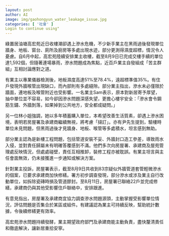 ```yaml
---
layout: post
author: AI
image: img/gaohongyun_water_leakage_issue.jpg
categories: [ '社會' ]
Login to continue using"
---
```

綠置居油塘高宏苑近日收樓潮卻遇上滲水危機，不少新手業主在黑雨過後發現單位牆身、地板、窗台、廁所及廚房等多處出現水迹，部分更測得濕度超標，情況令人憂慮。自6月中起，高宏苑陸續安排業主收樓，截至8月9日已完成交樓手續的單位達1,592個，但隨著連場暴雨，滲水問題成為焦點，近百戶業主自發組成「苦主群組」互相討論應對之道。

有業主以專業儀器檢測後，地板濕度高達51%至78.4%，遠超標準值35%。有住戶發現外牆喉管出現缺口，而內部則有多處縫隙。部分業主指出，滲水未必僅限於牆面，連地板及喉管附近也受影響。一名業主Sam表示，原本對新居寄予厚望，抽中單位並不容易，如今卻因滲水問題深感失望，更擔心樓宇安全：「滲水會令鋼筋生鏽、外牆剝落，如果掉到公共地方，安全都成疑問。」

另一位林小姐強調，她以多年積蓄購入單位，本希望改善生活質素，卻遇上滲水困境，表明若房屋署及承建商繼續無視，將考慮「撻訂」。亦有尹先生提到，驗樓時單位未見問題，但黑雨過後才見牆身、地板、喉管等多處積水，坦言感到無助。

部分業主認為是新樓工程問題，包括管道安裝不妥、外牆封口造工參差，導致雨水入侵，並對責任歸屬未有明確答覆感到不滿。他們多次向房屋署、承建商及屋苑管理處反映情況，但處處碰壁，責任互相推卸，裝修工程亦被耽誤。有業主坦言與主任會面無效，仍未接獲進一步通知或解決方案。

針對業主投訴，房屋署表示，截至8月9日共收到83宗疑似外牆管道套管輕微滲水的個案，已要求承建商加快修繕。署方初步調查發現，部分滲水或涉及業主自行改動單位，如拆除瓷磚時損及管道膠封。至8月11日，房屋署已聯絡22戶並完成修繕，承建商仍與其他受影響住戶聯絡中，安排跟進。

有意見指出，房屋署及承建商宜協力調查滲水問題源頭，主動掌握受影響單位情況，評估問題是否集合於某區或組件。有建議認為業主可持續反映，幫助統計數據，令後續修繕更有效率。

高宏苑滲水問題持續發酵，業主期望政府部門及承建商能主動負責，盡快釐清責任和徹底解決，讓新居重拾安寧。